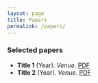 ```yaml
---
layout: page
title: Papers
permalink: /papers/
---
```


### Selected papers
- **Title 1** (Year). *Venue*. [PDF](/papers/title-1.pdf)
- **Title 2** (Year). *Venue*. [PDF](/papers/title-2.pdf)

<!-- Put your PDFs in /papers/ and link like /papers/filename.pdf -->
